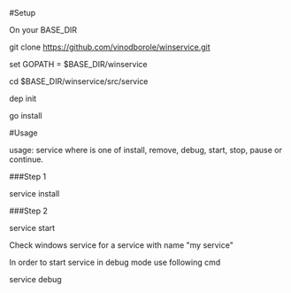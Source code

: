 #Setup

On your BASE_DIR

git clone https://github.com/vinodborole/winservice.git


set GOPATH = $BASE_DIR/winservice


cd $BASE_DIR/winservice/src/service

dep init

go install

#Usage

usage: service <command>
       where <command> is one of
       install, remove, debug, start, stop, pause or continue.

###Step 1

service install

###Step 2

service start

Check windows service for a service with  name "my service"

In order to start service in debug mode use following cmd

service debug

 